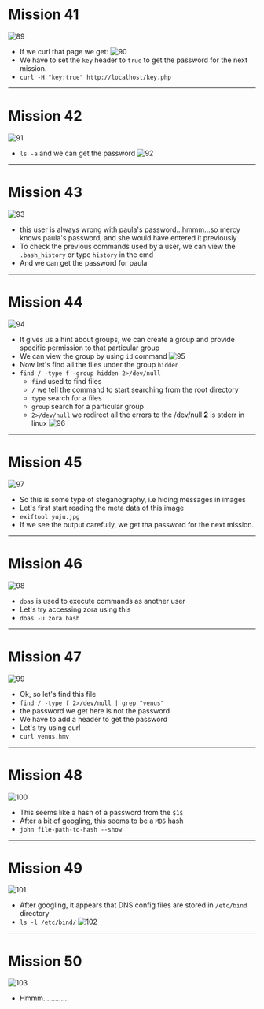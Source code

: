 # Mission 41

![89](images/89.png)
- If we curl that page we get:
![90](images/90.png)
- We have to set the `key` header to `true` to get the password for the next mission.
- `curl -H "key:true" http://localhost/key.php`

***

# Mission 42

![91](images/91.png)
- `ls -a` and we can get the password 
![92](images/92.png)

***

# Mission 43

![93](images/93.png)
- this  user is always wrong with paula's password...hmmm...so mercy knows paula's password, and she would have entered it previously
- To check the previous commands used by a user, we can view the `.bash_history` or type `history` in the cmd
- And we can get the password for paula

***

# Mission 44

![94](images/94.png)
- It gives us a hint about groups, we can create a group and provide specific permission to that particular group
- We can view the group by using `id` command
![95](images/95.png)
- Now let's find all the files under the group `hidden`
- `find / -type f -group hidden 2>/dev/null`
  - `find` used to find files 
  - `/` we tell the command to start searching from the root directory
  - `type` search for a files
  - `group` search for a particular group
  - `2>/dev/null` we redirect all the errors to the /dev/null **2** is stderr in linux
![96](images/96.png)

***

# Mission 45

![97](images/97.png)
- So this is some type of steganography, i.e hiding messages in images
- Let's first start reading the meta data of this image
- `exiftool yuju.jpg`
- If we see the output carefully, we get tha password for the next mission.

*** 

# Mission 46

![98](images/98.png)
- `doas` is used to execute commands as another user
- Let's try accessing zora using this
- `doas -u zora bash`

***

# Mission 47

![99](images/99.png)
- Ok, so let's find this file
- `find / -type f 2>/dev/null | grep "venus"`
- the password we get here is not the password
- We have to add a header to get the password
- Let's try using curl
- `curl venus.hmv` 

***

# Mission 48

![100](images/100.png)
- This seems like a hash of a password from the `$1$`
- After a bit of googling, this seems to be a `MD5` hash
- `john file-path-to-hash --show`

***

# Mission 49

![101](images/101.png)
- After googling, it appears that DNS config files are stored in `/etc/bind` directory
- `ls -l /etc/bind/`
![102](images/102.png)

***

# Mission 50

![103](images/103.png)
- Hmmm.............